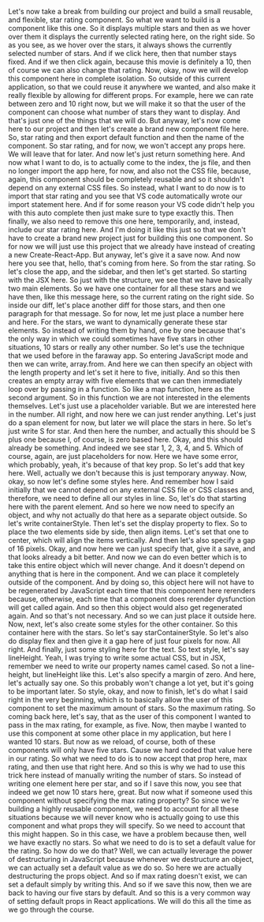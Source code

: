 Let's now take a break
from building our project and build a small reusable,
and flexible, star rating component.
So what we want to build is a component like this one.
So it displays multiple stars
and then as we hover over them
it displays the currently selected rating
here, on the right side.
So as you see, as we hover over the stars,
it always shows the currently selected number of stars.
And if we click here, then that number stays fixed.
And if we then click again,
because this movie is definitely a 10,
then of course we can also change that rating.
Now, okay, now we will develop this component here
in complete isolation.
So outside of this current application,
so that we could reuse it anywhere we wanted,
and also make it really flexible
by allowing for different props.
For example,
here we can rate between zero and 10 right now,
but we will make it so that the user of the component
can choose what number of stars they want to display.
And that's just one of the things that we will do.
But anyway, let's now come here to our project
and then let's create a brand new component file here.
So, star rating and then export default function
and then the name of the component.
So star rating, and for now, we won't accept any props here.
We will leave that for later.
And now let's just return something here.
And now what I want to do,
is to actually come to the index, the js file,
and then no longer import the app here, for now,
and also not the CSS file,
because, again, this component should be completely reusable
and so it shouldn't depend on any external CSS files.
So instead, what I want to do now
is to import that star rating
and you see that VS code
automatically wrote our import statement here.
And if for some reason your VS code didn't help you
with this auto complete
then just make sure to type exactly this.
Then finally,
we also need to remove this one here, temporarily,
and, instead, include our star rating here.
And I'm doing it like this
just so that we don't have to create a brand new project
just for building this one component.
So for now we will just use this project
that we already have
instead of creating a new Create-React-App.
But anyway, let's give it a save now.
And now here you see that, hello, that's coming from here.
So from the star rating.
So let's close the app, and the sidebar,
and then let's get started.
So starting with the JSX here.
So just with the structure,
we see that we have basically two main elements.
So we have one container for all these stars
and we have then, like this message here,
so the current rating on the right side.
So inside our diff,
let's place another diff for those stars,
and then one paragraph for that message.
So for now, let me just place a number here and here.
For the stars,
we want to dynamically generate these star elements.
So instead of writing them by hand, one by one
because that's the only way
in which we could sometimes have five stars
in other situations, 10 stars or really any other number.
So let's use the technique that we used before
in the faraway app.
So entering JavaScript mode
and then we can write, array.from.
And here we can then specify an object
with the length property
and let's set it here to five, initially.
And so this then creates an empty array
with five elements
that we can then immediately loop over
by passing in a function.
So like a map function, here as the second argument.
So in this function
we are not interested in the elements themselves.
Let's just use a placeholder variable.
But we are interested here in the number.
All right,
and now here we can just render anything.
Let's just do a span element for now,
but later we will place the stars in here.
So let's just write S for star.
And then here the number,
and actually this should be S plus one
because I, of course, is zero based here.
Okay, and this should already be something.
And indeed we see star 1, 2, 3, 4, and 5.
Which of course, again, are just placeholders for now.
Here we have some error, which probably, yeah,
it's because of that key prop.
So let's add that key here.
Well, actually we don't
because this is just temporary anyway.
Now, okay, so now let's define some styles here.
And remember how I said initially
that we cannot depend on any external CSS file
or CSS classes
and, therefore, we need to define all our styles in line.
So, let's do that starting here with the parent element.
And so here we now need to specify an object,
and why not actually do that here
as a separate object outside.
So let's write containerStyle.
Then let's set the display property to flex.
So to place the two elements side by side, then align items.
Let's set that one to center,
which will align the items vertically.
And then let's also specify a gap of 16 pixels.
Okay, and now here we can just specify that,
give it a save,
and that looks already a bit better.
And now we can do even better
which is to take this entire object
which will never change.
And it doesn't depend on anything
that is here in the component.
And we can place it completely outside of the component.
And by doing so,
this object here will not have to be regenerated
by JavaScript each time that this component here rerenders
because, otherwise, each time that a component does rerender
dysfunction will get called again.
And so then this object would also get regenerated again.
And so that's not necessary.
And so we can just place it outside here.
Now, next, let's also create some styles
for the other container.
So this container here with the stars.
So let's say starContainerStyle.
So let's also do display flex
and then give it a gap here of just four pixels for now.
All right.
And finally, just some styling here for the text.
So text style, let's say lineHeight.
Yeah, I was trying to write some actual CSS,
but in JSX, remember we need to write our property names
camel cased.
So not a line-height, but lineHeight like this.
Let's also specify a margin of zero.
And here, let's actually say one.
So this probably won't change a lot yet,
but it's going to be important later.
So style,
okay, and now to finish,
let's do what I said right in the very beginning,
which is to basically allow the user of this component
to set the maximum amount of stars.
So the maximum rating.
So coming back here, let's say,
that as the user of this component
I wanted to pass in the max rating, for example, as five.
Now, then maybe I wanted to use this component
at some other place in my application,
but here I wanted 10 stars.
But now as we reload, of course,
both of these components will only have five stars.
Cause we hard coded that value here in our rating.
So what we need to do
is to now accept that prop here,
max rating, and then use that right here.
And so this is why we had to use this trick here
instead of manually writing the number of stars.
So instead of writing one element here per star,
and so if I save this now,
you see that indeed we get now 10 stars here, great.
But now what if someone used this component
without specifying the max rating property?
So since we're building a highly reusable component,
we need to account for all these situations
because we will never know
who is actually going to use this component
and what props they will specify.
So we need to account that this might happen.
So in this case, we have a problem
because then, well we have exactly no stars.
So what we need to do is to set a default value
for the rating.
So how do we do that?
Well, we can actually leverage the power of destructuring
in JavaScript because whenever we destructure an object,
we can actually set a default value as we do so.
So here we are actually destructuring the props object.
And so if max rating doesn't exist,
we can set a default simply by writing this.
And so if we save this now,
then we are back to having our five stars by default.
And so this is a very common way of setting default props
in React applications.
We will do this all the time as we go through the course.